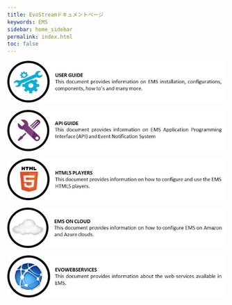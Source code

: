 ```yaml
---
title: EvoStreamドキュメントページ
keywords: EMS
sidebar: home_sidebar
permalink: index.html
toc: false
---
```


<a href="userguide_overview.html"><img src="images/home/userguide.jpg"></a>

<a href="overview.html"><img src="images/home/api.jpg"></a>

<a href="html5players_ersoverview.html"><img src="images/home/html5.jpg"></a>

<a href="emscloud_overview.html"><img src="images/home/emsoncloud.jpg"></a>

<a href="evowebservices_overview.html"><img src="images/home/evowebservices.jpg"></a>

